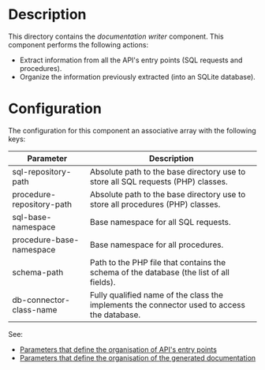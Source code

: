 # Description

This directory contains the *documentation writer* component. This component performs the following actions:

  * Extract information from all the API's entry points (SQL requests and procedures).
  * Organize the information previously extracted (into an SQLite database).

# Configuration

The configuration for this component an associative array with the following keys: 

| Parameter                 | Description                                                                                   |
|---------------------------|-----------------------------------------------------------------------------------------------|
| sql-repository-path       | Absolute path to the base directory use to store all SQL requests (PHP) classes.              |
| procedure-repository-path | Absolute path to the base directory use to store all procedures (PHP) classes.                |
| sql-base-namespace        | Base namespace for all SQL requests.                                                          |
| procedure-base-namespace  | Base namespace for all procedures.                                                            |
| schema-path               | Path to the PHP file that contains the schema of the database (the list of all fields).       |
| db-connector-class-name   | Fully qualified name of the class the implements the connector used to access the database.   | 

See:

* [Parameters that define the organisation of API's entry points](https://github.com/dbeurive/backend/blob/master/src/Database/Doc/Option.php)
* [Parameters that define the organisation of the generated documentation](https://github.com/dbeurive/backend/blob/master/src/Database/Doc/Option.php)

